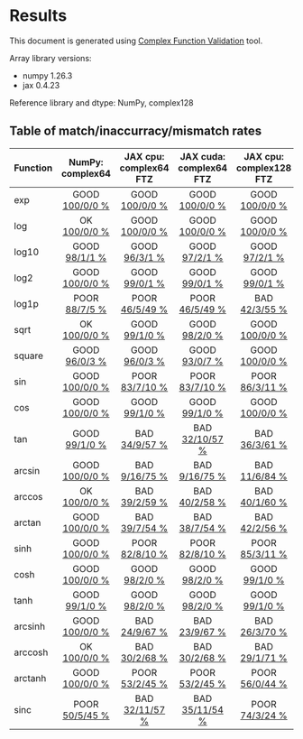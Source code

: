 
# Results

This document is generated using [Complex Function Validation](https://github.com/pearu/complex_function_validation) tool.

Array library versions:
- numpy 1.26.3
- jax 0.4.23

Reference library and dtype: NumPy, complex128

## Table of match/inaccurracy/mismatch rates

 | Function | NumPy: complex64 | JAX cpu: complex64 FTZ | JAX cuda: complex64 FTZ | JAX cpu: complex128 FTZ | JAX cuda: complex128 FTZ | 
 | :---- | :----: | :----: | :----: | :----: | :----: | 
 | exp | GOOD [100/0/0 %](data/exp_NumPy_complex128_cpu_versus_NumPy_complex64_cpu.txt) | GOOD [100/0/0 %](data/exp_NumPy_complex128_cpu_versus_JAX_complex64_cpu.txt) | GOOD [100/0/0 %](data/exp_NumPy_complex128_cpu_versus_JAX_complex64_cuda.txt) | GOOD [100/0/0 %](data/exp_NumPy_complex128_cpu_versus_JAX_complex128_cpu.txt) | GOOD [100/0/0 %](data/exp_NumPy_complex128_cpu_versus_JAX_complex128_cuda.txt) | 
 | log | OK [100/0/0 %](data/log_NumPy_complex128_cpu_versus_NumPy_complex64_cpu.txt) | GOOD [100/0/0 %](data/log_NumPy_complex128_cpu_versus_JAX_complex64_cpu.txt) | GOOD [100/0/0 %](data/log_NumPy_complex128_cpu_versus_JAX_complex64_cuda.txt) | GOOD [100/0/0 %](data/log_NumPy_complex128_cpu_versus_JAX_complex128_cpu.txt) | GOOD [99/0/1 %](data/log_NumPy_complex128_cpu_versus_JAX_complex128_cuda.txt) | 
 | log10 | GOOD [98/1/1 %](data/log10_NumPy_complex128_cpu_versus_NumPy_complex64_cpu.txt) | GOOD [96/3/1 %](data/log10_NumPy_complex128_cpu_versus_JAX_complex64_cpu.txt) | GOOD [97/2/1 %](data/log10_NumPy_complex128_cpu_versus_JAX_complex64_cuda.txt) | GOOD [97/2/1 %](data/log10_NumPy_complex128_cpu_versus_JAX_complex128_cpu.txt) | GOOD [96/2/2 %](data/log10_NumPy_complex128_cpu_versus_JAX_complex128_cuda.txt) | 
 | log2 | GOOD [100/0/0 %](data/log2_NumPy_complex128_cpu_versus_NumPy_complex64_cpu.txt) | GOOD [99/0/1 %](data/log2_NumPy_complex128_cpu_versus_JAX_complex64_cpu.txt) | GOOD [99/0/1 %](data/log2_NumPy_complex128_cpu_versus_JAX_complex64_cuda.txt) | GOOD [99/0/1 %](data/log2_NumPy_complex128_cpu_versus_JAX_complex128_cpu.txt) | GOOD [98/0/2 %](data/log2_NumPy_complex128_cpu_versus_JAX_complex128_cuda.txt) | 
 | log1p | POOR [88/7/5 %](data/log1p_NumPy_complex128_cpu_versus_NumPy_complex64_cpu.txt) | POOR [46/5/49 %](data/log1p_NumPy_complex128_cpu_versus_JAX_complex64_cpu.txt) | POOR [46/5/49 %](data/log1p_NumPy_complex128_cpu_versus_JAX_complex64_cuda.txt) | BAD [42/3/55 %](data/log1p_NumPy_complex128_cpu_versus_JAX_complex128_cpu.txt) | BAD [42/3/55 %](data/log1p_NumPy_complex128_cpu_versus_JAX_complex128_cuda.txt) | 
 | sqrt | OK [100/0/0 %](data/sqrt_NumPy_complex128_cpu_versus_NumPy_complex64_cpu.txt) | GOOD [99/1/0 %](data/sqrt_NumPy_complex128_cpu_versus_JAX_complex64_cpu.txt) | GOOD [98/2/0 %](data/sqrt_NumPy_complex128_cpu_versus_JAX_complex64_cuda.txt) | GOOD [100/0/0 %](data/sqrt_NumPy_complex128_cpu_versus_JAX_complex128_cpu.txt) | GOOD [100/0/0 %](data/sqrt_NumPy_complex128_cpu_versus_JAX_complex128_cuda.txt) | 
 | square | GOOD [96/0/3 %](data/square_NumPy_complex128_cpu_versus_NumPy_complex64_cpu.txt) | GOOD [96/0/3 %](data/square_NumPy_complex128_cpu_versus_JAX_complex64_cpu.txt) | GOOD [93/0/7 %](data/square_NumPy_complex128_cpu_versus_JAX_complex64_cuda.txt) | GOOD [100/0/0 %](data/square_NumPy_complex128_cpu_versus_JAX_complex128_cpu.txt) | GOOD [94/0/6 %](data/square_NumPy_complex128_cpu_versus_JAX_complex128_cuda.txt) | 
 | sin | GOOD [100/0/0 %](data/sin_NumPy_complex128_cpu_versus_NumPy_complex64_cpu.txt) | POOR [83/7/10 %](data/sin_NumPy_complex128_cpu_versus_JAX_complex64_cpu.txt) | POOR [83/7/10 %](data/sin_NumPy_complex128_cpu_versus_JAX_complex64_cuda.txt) | POOR [86/3/11 %](data/sin_NumPy_complex128_cpu_versus_JAX_complex128_cpu.txt) | POOR [86/3/11 %](data/sin_NumPy_complex128_cpu_versus_JAX_complex128_cuda.txt) | 
 | cos | GOOD [100/0/0 %](data/cos_NumPy_complex128_cpu_versus_NumPy_complex64_cpu.txt) | GOOD [99/1/0 %](data/cos_NumPy_complex128_cpu_versus_JAX_complex64_cpu.txt) | GOOD [99/1/0 %](data/cos_NumPy_complex128_cpu_versus_JAX_complex64_cuda.txt) | GOOD [100/0/0 %](data/cos_NumPy_complex128_cpu_versus_JAX_complex128_cpu.txt) | GOOD [100/0/0 %](data/cos_NumPy_complex128_cpu_versus_JAX_complex128_cuda.txt) | 
 | tan | GOOD [99/1/0 %](data/tan_NumPy_complex128_cpu_versus_NumPy_complex64_cpu.txt) | BAD [34/9/57 %](data/tan_NumPy_complex128_cpu_versus_JAX_complex64_cpu.txt) | BAD [32/10/57 %](data/tan_NumPy_complex128_cpu_versus_JAX_complex64_cuda.txt) | BAD [36/3/61 %](data/tan_NumPy_complex128_cpu_versus_JAX_complex128_cpu.txt) | BAD [34/5/61 %](data/tan_NumPy_complex128_cpu_versus_JAX_complex128_cuda.txt) | 
 | arcsin | GOOD [100/0/0 %](data/arcsin_NumPy_complex128_cpu_versus_NumPy_complex64_cpu.txt) | BAD [9/16/75 %](data/arcsin_NumPy_complex128_cpu_versus_JAX_complex64_cpu.txt) | BAD [9/16/75 %](data/arcsin_NumPy_complex128_cpu_versus_JAX_complex64_cuda.txt) | BAD [11/6/84 %](data/arcsin_NumPy_complex128_cpu_versus_JAX_complex128_cpu.txt) | BAD [11/5/84 %](data/arcsin_NumPy_complex128_cpu_versus_JAX_complex128_cuda.txt) | 
 | arccos | OK [100/0/0 %](data/arccos_NumPy_complex128_cpu_versus_NumPy_complex64_cpu.txt) | BAD [39/2/59 %](data/arccos_NumPy_complex128_cpu_versus_JAX_complex64_cpu.txt) | BAD [40/2/58 %](data/arccos_NumPy_complex128_cpu_versus_JAX_complex64_cuda.txt) | BAD [40/1/60 %](data/arccos_NumPy_complex128_cpu_versus_JAX_complex128_cpu.txt) | BAD [40/1/60 %](data/arccos_NumPy_complex128_cpu_versus_JAX_complex128_cuda.txt) | 
 | arctan | GOOD [100/0/0 %](data/arctan_NumPy_complex128_cpu_versus_NumPy_complex64_cpu.txt) | BAD [39/7/54 %](data/arctan_NumPy_complex128_cpu_versus_JAX_complex64_cpu.txt) | BAD [38/7/54 %](data/arctan_NumPy_complex128_cpu_versus_JAX_complex64_cuda.txt) | BAD [42/2/56 %](data/arctan_NumPy_complex128_cpu_versus_JAX_complex128_cpu.txt) | BAD [42/3/56 %](data/arctan_NumPy_complex128_cpu_versus_JAX_complex128_cuda.txt) | 
 | sinh | GOOD [100/0/0 %](data/sinh_NumPy_complex128_cpu_versus_NumPy_complex64_cpu.txt) | POOR [82/8/10 %](data/sinh_NumPy_complex128_cpu_versus_JAX_complex64_cpu.txt) | POOR [82/8/10 %](data/sinh_NumPy_complex128_cpu_versus_JAX_complex64_cuda.txt) | POOR [85/3/11 %](data/sinh_NumPy_complex128_cpu_versus_JAX_complex128_cpu.txt) | POOR [85/3/11 %](data/sinh_NumPy_complex128_cpu_versus_JAX_complex128_cuda.txt) | 
 | cosh | GOOD [100/0/0 %](data/cosh_NumPy_complex128_cpu_versus_NumPy_complex64_cpu.txt) | GOOD [98/2/0 %](data/cosh_NumPy_complex128_cpu_versus_JAX_complex64_cpu.txt) | GOOD [98/2/0 %](data/cosh_NumPy_complex128_cpu_versus_JAX_complex64_cuda.txt) | GOOD [99/1/0 %](data/cosh_NumPy_complex128_cpu_versus_JAX_complex128_cpu.txt) | GOOD [99/1/0 %](data/cosh_NumPy_complex128_cpu_versus_JAX_complex128_cuda.txt) | 
 | tanh | GOOD [99/1/0 %](data/tanh_NumPy_complex128_cpu_versus_NumPy_complex64_cpu.txt) | GOOD [98/2/0 %](data/tanh_NumPy_complex128_cpu_versus_JAX_complex64_cpu.txt) | GOOD [98/2/0 %](data/tanh_NumPy_complex128_cpu_versus_JAX_complex64_cuda.txt) | GOOD [99/1/0 %](data/tanh_NumPy_complex128_cpu_versus_JAX_complex128_cpu.txt) | GOOD [97/3/0 %](data/tanh_NumPy_complex128_cpu_versus_JAX_complex128_cuda.txt) | 
 | arcsinh | GOOD [100/0/0 %](data/arcsinh_NumPy_complex128_cpu_versus_NumPy_complex64_cpu.txt) | BAD [24/9/67 %](data/arcsinh_NumPy_complex128_cpu_versus_JAX_complex64_cpu.txt) | BAD [23/9/67 %](data/arcsinh_NumPy_complex128_cpu_versus_JAX_complex64_cuda.txt) | BAD [26/3/70 %](data/arcsinh_NumPy_complex128_cpu_versus_JAX_complex128_cpu.txt) | BAD [26/3/70 %](data/arcsinh_NumPy_complex128_cpu_versus_JAX_complex128_cuda.txt) | 
 | arccosh | OK [100/0/0 %](data/arccosh_NumPy_complex128_cpu_versus_NumPy_complex64_cpu.txt) | BAD [30/2/68 %](data/arccosh_NumPy_complex128_cpu_versus_JAX_complex64_cpu.txt) | BAD [30/2/68 %](data/arccosh_NumPy_complex128_cpu_versus_JAX_complex64_cuda.txt) | BAD [29/1/71 %](data/arccosh_NumPy_complex128_cpu_versus_JAX_complex128_cpu.txt) | BAD [29/1/71 %](data/arccosh_NumPy_complex128_cpu_versus_JAX_complex128_cuda.txt) | 
 | arctanh | GOOD [100/0/0 %](data/arctanh_NumPy_complex128_cpu_versus_NumPy_complex64_cpu.txt) | POOR [53/2/45 %](data/arctanh_NumPy_complex128_cpu_versus_JAX_complex64_cpu.txt) | POOR [53/2/45 %](data/arctanh_NumPy_complex128_cpu_versus_JAX_complex64_cuda.txt) | POOR [56/0/44 %](data/arctanh_NumPy_complex128_cpu_versus_JAX_complex128_cpu.txt) | POOR [55/0/44 %](data/arctanh_NumPy_complex128_cpu_versus_JAX_complex128_cuda.txt) | 
 | sinc | POOR [50/5/45 %](data/sinc_NumPy_complex128_cpu_versus_NumPy_complex64_cpu.txt) | BAD [32/11/57 %](data/sinc_NumPy_complex128_cpu_versus_JAX_complex64_cpu.txt) | BAD [35/11/54 %](data/sinc_NumPy_complex128_cpu_versus_JAX_complex64_cuda.txt) | POOR [74/3/24 %](data/sinc_NumPy_complex128_cpu_versus_JAX_complex128_cpu.txt) | POOR [74/4/22 %](data/sinc_NumPy_complex128_cpu_versus_JAX_complex128_cuda.txt) | 
